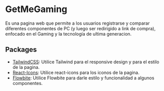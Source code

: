 # GetMeGaming
Es una pagina web que permite a los usuarios registrarse y comparar diferentes componentes de PC (y luego ser redirigido a link de compra), enfocado en el Gaming y la tecnología de ultima generacion.
## Packages
* [TailwindCSS](https://tailwindcss.com/): Utilice Tailwind para el responsive design y para el estilo de la pagina.
* [React-Icons](https://react-icons.netlify.com/): Utilice react-icons para los iconos de la pagina.
* [Flowbite](https://flowbite.com/): Utilice Flowbite para darle estilo y funcionalidad a algunos componentes.